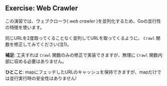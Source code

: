 ## Exercise: Web Crawler

この演習では、ウェブクローラ( *web crawler* )を並列化するため、Goの並行性の特徴を使います。

同じURLを2度取ってくることなく並列してURLを取ってくるように、 `Crawl` 関数を修正してみてください(注1)。

**補足**: 工夫すれば `Crawl` 関数のみの修正で実装できますが、無理に `Crawl` 関数内部に収める必要はありません。

**ひとこと**: mapにフェッチしたURLのキャッシュを保持できますが、mapだけでは並行実行時の安全性はありません!